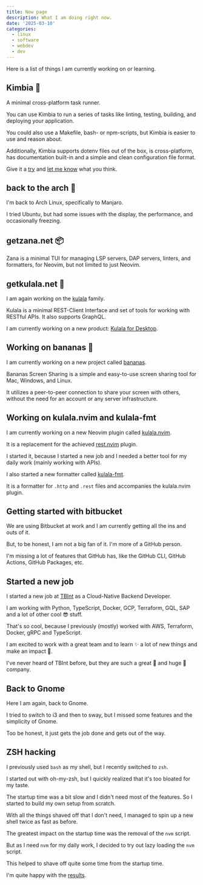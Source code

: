 ```yaml
---
title: Now page
description: What I am doing right now.
date: '2025-03-10'
categories:
  - linux
  - software
  - webdev
  - dev
---
```


Here is a list of things I am currently working on or learning.

## Kimbia 🐆

A minimal cross-platform task runner.

You can use Kimbia to run a series of tasks like linting, testing, building, and deploying your application.

You could also use a Makefile, bash- or npm-scripts, but Kimbia is easier to use and reason about.

Additionally, Kimbia supports dotenv files out of the box, is cross-platform, has documentation built-in and a simple and clean configuration file format.

Give it a [try](https://kimbia.mwco.app) and [let me know](https://bsky.app/profile/gorilla.moe) what you think.

## back to the arch 🐧

I'm back to Arch Linux, specifically to Manjaro.

I tried Ubuntu, but had some issues with the display, the performance, and occasionally freezing.

## getzana.net 📦

Zana is a minimal TUI for managing LSP servers, DAP servers, linters, and formatters, for Neovim, but not limited to just Neovim.

## getkulala.net 🐼

I am again working on the [kulala](https://getkulala.net) family.

Kulala is a minimal REST-Client Interface and set of tools for working with RESTful APIs. It also supports GraphQL.

I am currently working on a new product: [Kulala for Desktop](https://github.com/mistweaverco/kulala).

## Working on bananas 🍌

I am currently working on a new project called [bananas](https://getbananas.net).

Bananas Screen Sharing is a simple and easy-to-use screen sharing tool for
Mac, Windows, and Linux.

It utilizes a peer-to-peer connection to share your screen with others,
without the need for an account or any server infrastructure.

## Working on kulala.nvim and kulala-fmt

I am currently working on a new Neovim plugin called [kulala.nvim](https://kulala.mwco.app).

It is a replacement for the achieved [rest.nvim](https://github.com/rest-nvim/rest.nvim) plugin.

I started it, because I started a new job and
I needed a better tool for my daily work (mainly working with APIs).

I also started a new formatter called [kulala-fmt](https://github.com/mistweaverco/kulala-fmt).

It is a formatter for `.http` and `.rest` files and accompanies the kulala.nvim plugin.

## Getting started with bitbucket

We are using Bitbucket at work and I am currently getting all the ins and outs of it.

But, to be honest, I am not a big fan of it. I'm more of a GitHub person.

I'm missing a lot of features that GitHub has, like the GitHub CLI, GitHub Actions, GitHub Packages, etc.

## Started a new job

I started a new job at [TBInt](https://tbint.de) as a Cloud-Native Backend Developer.

I am working with Python, TypeScript, Docker, GCP, Terraform, GQL, SAP and a lot of other cool 😎 stuff.

That's so cool, because I previously (mostly) worked with AWS, Terraform, Docker, gRPC and TypeScript.

I am excited to work with a great team and to learn ✨ a lot of new things and make an impact 🥷.

I've never heard of TBInt before, but they are such a great 💪 and huge 🐋 company.

## Back to Gnome

Here I am again, back to Gnome.

I tried to switch to i3 and then to sway, but I missed some features and the simplicity of Gnome.

Too be honest, it just gets the job done and gets out of the way.

## ZSH hacking

I previously used `bash` as my shell, but I recently switched to `zsh`.

I started out with oh-my-zsh,
but I quickly realized that it's too bloated for my taste.

The startup time was a bit slow and I didn't need most of the features.
So I started to build my own setup from scratch.

With all the things shaved off that I don't need,
I managed to spin up a new shell twice as fast as before.

The greatest impact on the startup time was the removal of the `nvm` script.

But as I need `nvm` for my daily work,
I decided to try out lazy loading the `nvm` script.

This helped to shave off quite some time from the startup time.

I'm quite happy with the [results](https://github.com/gorillamoe/dotfiles/tree/trunk/configurations/zsh).
